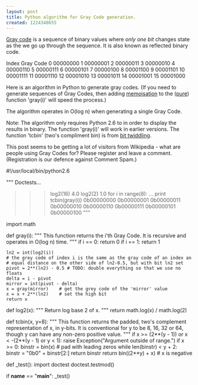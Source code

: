 ```yaml
--- 
layout: post
title: Python algorithm for Gray Code generation.
created: 1224348655
---
```

<a href='http://en.wikipedia.org/wiki/Gray_code'>Gray code</a> is a sequence of binary values where <em>only one bit</em> changes state as the we go up through the sequence.  It is also known as reflected binary code.

<python>
Index   Gray Code
    0   00000000
    1   00000001
    2   00000011
    3   00000010
    4   00000110
    5   00000111
    6   00000101
    7   00000100
    8   00001100
    9   00001101
   10   00001111
   11   00001110
   12   00001010
   13   00001011
   14   00001001
   15   00001000


</python>


Here is an algorithm in Python to generate gray codes.  (If you need to generate sequences of Gray Codes, then adding <a href='http://en.wikipedia.org/wiki/Memoization'>memoisation</a> to the (<a href='http://en.wikipedia.org/wiki/Pure_function#Pure_functions'>pure</a>) function 'gray(i)' will speed the process.)

The algorithm operates in O(log n) when generating a single Gray Code.

Note: The algorithm only requires Python 2.6 to in order to display the results in binary.  The function 'gray(i)' will work in earlier versions.  The function 'tcbin' (two's compliment bin) is from <a href='http://finalcog.com/node/20'>bit twiddling</a>.

This post seems to be getting a lot of visitors from Wikipedia - what are people using Gray Codes for?  Please register and leave a comment.  (Registration is our defence against Comment Spam.)

<python>
#!/usr/local/bin/python2.6

"""
Doctests...

>>> log2(16)
4.0
>>> log2(2)
1.0
>>> for i in range(8):
...     print tcbin(gray(i))
0b00000000
0b00000001
0b00000011
0b00000010
0b00000110
0b00000111
0b00000101
0b00000100
"""

import math

def gray(i):
    """
    This function returns the i'th Gray Code.
    It is recursive and operates in O(log n) time.
    """
    if i == 0: return 0
    if i == 1: return 1

    ln2 = int(log2(i))
    # the grey code of index i is the same as the gray code of an index an 
    # equal distance on the other side of ln2-0.5, but with bit ln2 set
    pivot = 2**(ln2) - 0.5 # TODO: double everything so that we use no floats
    delta = i - pivot
    mirror = int(pivot - delta)
    x = gray(mirror)    # get the grey code of the 'mirror' value
    x = x + 2**(ln2)    # set the high bit
    return x


def log2(x):
    """
    Return log base 2 of x.
    """
    return math.log(x) / math.log(2)


def tcbin(x, y=8):
    """
    This function returns the padded, two's complement representation of x, in y-bits.
    It is conventional for y to be 8, 16, 32 or 64, though y can have any non-zero positive value. 
    """
    if x >= (2**(y - 1)) or x < -(2**(y - 1) or y < 1):
        raise Exception("Argument outside of range.")
    if x >= 0:
        binstr = bin(x)
        # pad with leading zeros
        while len(binstr) < y + 2:
            binstr = "0b0" + binstr[2:]
        return binstr
    return bin((2**y) + x) # x is negative


def _test():
    import doctest
    doctest.testmod()


if __name__ == "__main__":
    _test()



</python>
